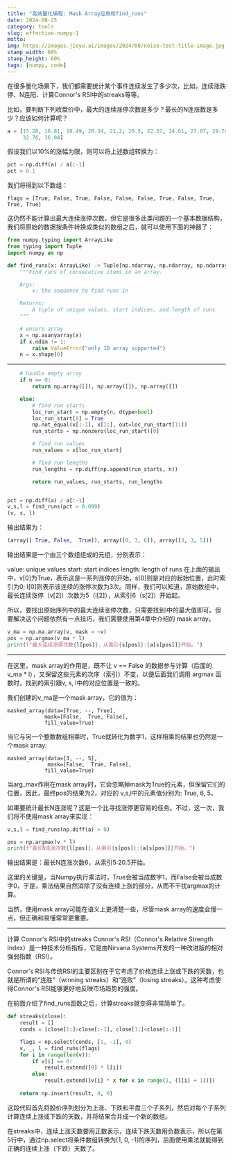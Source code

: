 ```yaml
---
title: "高效量化编程: Mask Array应用和find_runs"
date: 2024-08-25
category: tools
slug: effective-numpy-1
motto: 
img: https://images.jieyu.ai/images/2024/08/noise-test-title-image.jpg
stamp_width: 60%
stamp_height: 60%
tags: [numpy, code]
---
```


在很多量化场景下，我们都需要统计某个事件连续发生了多少次，比如，连续涨跌停、N连阳、计算Connor's RSI中的streaks等等。

<!-- more -->

比如，要判断下列收盘价中，最大的连续涨停次数是多少？最长的N连涨数是多少？应该如何计算呢？

```python
a = [15.28, 16.81, 18.49, 20.34, 21.2, 20.5, 22.37, 24.61, 27.07, 29.78, 
     32.76, 36.04]
```

假设我们以10%的涨幅为限，则可以将上述数组转换为：

```python
pct = np.diff(a) / a[:-1]
pct > 0.1
```

我们将得到以下数组：


```
flags = [True, False, True, False, False, False, True, False, True, True, True]
```

这仍然不能计算出最大连续涨停次数，但它是很多此类问题的一个基本数据结构，我们将原始的数据按条件转换成类似的数组之后，就可以使用下面的神器了：


```python
from numpy.typing import ArrayLike
from typing import Tuple
import numpy as np

def find_runs(x: ArrayLike) -> Tuple[np.ndarray, np.ndarray, np.ndarray]:
    """Find runs of consecutive items in an array.

    Args:
        x: the sequence to find runs in

    Returns:
        A tuple of unique values, start indices, and length of runs
    """

    # ensure array
    x = np.asanyarray(x)
    if x.ndim != 1:
        raise ValueError("only 1D array supported")
    n = x.shape[0]

```

---

```python
    # handle empty array
    if n == 0:
        return np.array([]), np.array([]), np.array([])

    else:
        # find run starts
        loc_run_start = np.empty(n, dtype=bool)
        loc_run_start[0] = True
        np.not_equal(x[:-1], x[1:], out=loc_run_start[1:])
        run_starts = np.nonzero(loc_run_start)[0]

        # find run values
        run_values = x[loc_run_start]

        # find run lengths
        run_lengths = np.diff(np.append(run_starts, n))

        return run_values, run_starts, run_lengths


pct = np.diff(a) / a[:-1]
v,s,l = find_runs(pct > 0.099)
(v, s, l)
```

输出结果为：

```python
(array([ True, False,  True]), array([0, 3, 6]), array([3, 3, 5]))
```

输出结果是一个由三个数组组成的元组，分别表示：

value: unique values
start: start indices
length: length of runs
在上面的输出中，v[0]为True，表示这是一系列涨停的开始，s[0]则是对应的起始位置，此时索引为0; l[0]则表示该连续的涨停次数为3次。同样，我们可以知道，原始数组中，最长连续涨停（v[2]）次数为5（l[2]），从索引6（s[2]）开始起。

所以，要找出原始序列中的最大连续涨停次数，只需要找到l中的最大值即可。但要解决这个问题依然有一点技巧，我们需要使用第4章中介绍的 mask array。

```python
v_ma = np.ma.array(v, mask = ~v)
pos = np.argmax(v_ma * l)
print(f"最大连续涨停次数{l[pos]}，从索引{s[pos]}:{a[s[pos]]}开始。")
```

---

在这里，mask array的作用是，既不让 v == False 的数据参与计算（后面的 v_ma * l），又保留这些元素的次序（索引）不变，以便后面我们调用 argmax 函数时，找到的索引跟v, s, l中的对应位置是一致的。

我们创建的v_ma是一个mask array，它的值为：

```
masked_array(data=[True, --, True],
            mask=[False,  True, False],
            fill_value=True)
```
当它与另一个整数数组相乘时，True就转化为数字1，这样相乘的结果也仍然是一个mask array:

```
masked_array(data=[3, --, 5],
             mask=[False,  True, False],
            fill_value=True)
```

当arg_max作用在mask array时，它会忽略掉mask为True的元素，但保留它们的位置，因此，最终pos的结果为2，对应的 v,s,l中的元素值分别为: True, 6, 5。

如果要统计最长N连涨呢？这是一个比寻找涨停更容易的任务。不过，这一次，我们将不使用mask array来实现：

```python
v,s,l = find_runs(np.diff(a) > 0)

pos = np.argmax(v * l)
print(f"最长N连涨次数{l[pos]}，从索引{s[pos]}:{a[s[pos]]}开始。")
```

输出结果是：最长N连涨次数6，从索引5:20.5开始。

这里的关键是，当Numpy执行乘法时，True会被当成数字1，而False会被当成数字0，于是，乘法结果自然消除了没有连续上涨的部分，从而不干扰argmax的计算。

当然，使用mask array可能在语义上更清楚一些，尽管mask array的速度会慢一点，但正确和易懂常常更重要。

---

计算 Connor's RSI中的streaks
Connor's RSI（Connor's Relative Strength Index）是一种技术分析指标，它是由Nirvana Systems开发的一种改进版的相对强弱指数（RSI）。

Connor's RSI与传统RSI的主要区别在于它考虑了价格连续上涨或下跌的天数，也就是所谓的“连胜”（winning streaks）和“连败”（losing streaks）。这种考虑使得Connor's RSI能够更好地反映市场趋势的强度。

在前面介绍了find_runs函数之后，计算streaks就变得非常简单了。

```python
def streaks(close):
    result = []
    conds = [close[1:]>close[:-1], close[1:]<close[:-1]]

    flags = np.select(conds, [1, -1], 0)
    v, _, l = find_runs(flags)
    for i in range(len(v)):
        if v[i] == 0:
            result.extend([0] * l[i])
        else:
            result.extend([v[i] * x for x in range(1, (l[i] + 1))])
            
    return np.insert(result, 0, 0)
```

这段代码首先将股价序列划分为上涨、下跌和平盘三个子系列，然后对每个子系列计算连续上涨或下跌的天数，并将结果合并成一个新的数组。

在streaks中，连续上涨天数要用正数表示，连续下跌天数用负数表示，所以在第5行中，通过np.select将条件数组转换为[1, 0, -1]的序列，后面使用乘法就能得到正确的连续上涨（下跌）天数了。

